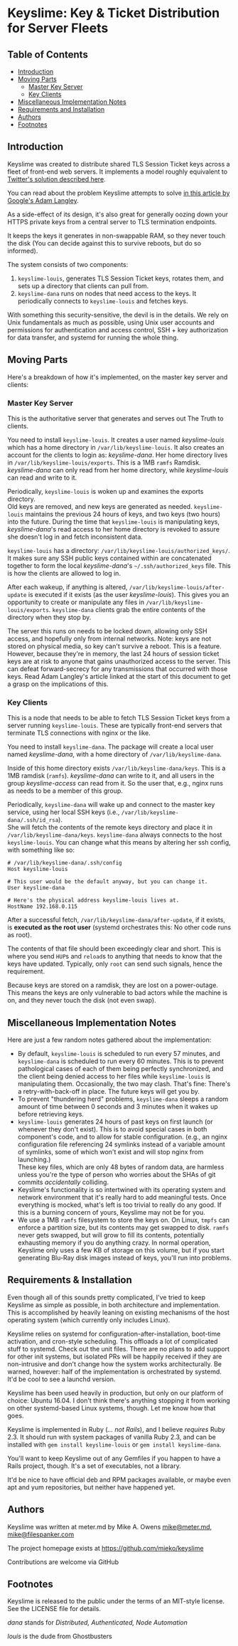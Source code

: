# Keyslime: Key & Ticket Distribution for Server Fleets

## Table of Contents
 * [Introduction](#introduction)
 * [Moving Parts](#moving-parts)
   * [Master Key Server](#master-key-server)
   * [Key Clients](#key-clients)
 * [Miscellaneous Implementation Notes](#miscellaneous-implementation-notes)
 * [Requirements and Installation](#requirements-and-installation)
 * [Authors](#authors)
 * [Footnotes](#footnotes)

## Introduction
Keyslime was created to distribute shared TLS Session Ticket keys across a fleet
of front-end web servers.  It implements a model roughly equivalent to
[Twitter's solution described here](https://blog.twitter.com/2013/forward-secrecy-at-twitter-0).

You can read about the problem Keyslime attempts to solve
[in this article by Google's Adam Langley](https://www.imperialviolet.org/2013/06/27/botchingpfs.html).

As a side-effect of its design, it's also great for generally oozing down your
HTTPS private keys from a central server to TLS termination endpoints.  

It keeps the keys it generates in non-swappable RAM, so they never touch the
disk (You can decide against this to survive reboots, but do so informed).

The system consists of two components:
  1. `keyslime-louis`, generates TLS Session Ticket keys, rotates them, and
     sets up a directory that clients can pull from.
  2. `keyslime-dana` runs on nodes that need access to the keys.  It
     periodically connects to `keyslime-louis` and fetches keys.

With something this security-sensitive, the devil is in the details.  We rely on
Unix fundamentals as much as possible, using Unix user accounts and permissions
for authentication and access control, SSH + key authorization for data
transfer, and systemd for running the whole thing.

## Moving Parts
Here's a breakdown of how it's implemented, on the master key server and
clients:

### Master Key Server
This is the authoritative server that generates and serves out The Truth to
clients.

You need to install `keyslime-louis`.  It creates a user named *keyslime-louis*
which has a home directory in `/var/lib/keyslime-louis`.  It also creates an
account for the clients to login as: *keyslime-dana*.  Her home directory lives
in `/var/lib/keyslime-louis/exports`.  This is a 1MB `ramfs` Ramdisk.  
*keyslime-dana* can only read from her home directory, while *keyslime-louis*
can read and write to it.

Periodically, `keyslime-louis` is woken up and examines the exports directory.  
Old keys are removed, and new keys are generated as needed.  `keyslime-louis`
maintains the previous 24 hours of keys, and two keys (two hours) into the
future.  During the time that `keyslime-louis` is manipulating keys,
*keyslime-dana*'s read access to her home directory is revoked to assure she
doesn't log in and fetch inconsistent data.

`keyslime-louis` has a directory: `/var/lib/keyslime-louis/authorized_keys/`.  
It makes sure any SSH public keys contained within are concatenated together to
form the local *keyslime-dana*'s `~/.ssh/authorized_keys` file.  This is how
the clients are allowed to log in.

After each wakeup, if anything is altered,
`/var/lib/keyslime-louis/after-update` is executed if it exists (as the user
*keyslime-louis*).  This gives you an opportunity to create or manipulate any
files in `/var/lib/keyslime-louis/exports`.  `keyslime-dana` clients grab the
entire contents of the directory when they stop by.

The server this runs on needs to be locked down, allowing only SSH access,
and hopefully only from internal networks.  Note: keys are not stored on
physical media, so key can't survive a reboot.  This is a feature.  However,
because they're in memory, the last 24 hours of session ticket keys are at risk
to anyone that gains unauthorized access to the server.  This can defeat
forward-secrecy for any transmissions that occurred with those keys.  Read Adam
Langley's article linked at the start of this document to get a grasp on the
implications of this.

### Key Clients
This is a node that needs to be able to fetch TLS Session Ticket keys from a
server running `keyslime-louis`.  These are typically front-end servers that
terminate TLS connections with nginx or the like.

You need to install `keyslime-dana`.  The package will create a local user
named *keyslime-dana*, with a home directory of `/var/lib/keyslime-dana`.

Inside of this home directory exists `/var/lib/keyslime-dana/keys`.  This is
a 1MB ramdisk (`ramfs`).  *keyslime-dana* can write to it, and all users in the
group *keyslime-access* can read from it.  So the user that, e.g., nginx runs
as needs to be a member of this group.

Periodically, `keyslime-dana` will wake up and connect to the master key
service, using her local SSH keys (i.e., `/var/lib/keyslime-dana/.ssh/id_rsa`).  
She will fetch the contents of the remote keys directory and place it
in `/var/lib/keyslime-dana/keys`.  `keyslime-dana` always connects to the host
`keyslime-louis`.  You can change what this means by altering her ssh config,
with something like so:

```
# /var/lib/keyslime-dana/.ssh/config
Host keyslime-louis

# This user would be the default anyway, but you can change it.
User keyslime-dana

# Here's the physical address keyslime-louis lives at.
HostName 192.168.0.115
```

After a successful fetch, `/var/lib/keyslime-dana/after-update`, if it exists,
is **executed as the root user** (systemd orchestrates this: No other code runs
as root).

The contents of that file should been exceedingly clear and short.  This is
where you send `HUP`s and `reload`s to anything that needs to know that the
keys have updated.  Typically, only `root` can send such signals, hence the
requirement.

Because keys are stored on a ramdisk, they are lost on a power-outage.  This
means the keys are only vulnerable to bad actors while the machine is on, and
they never touch the disk (not even swap).

## Miscellaneous Implementation Notes
Here are just a few random notes gathered about the implementation:

  * By default, `keyslime-louis` is scheduled to run every 57 minutes, and
    `keyslime-dana` is scheduled to run every 60 minutes.  This is to prevent
    pathological cases of each of them being perfectly synchronized, and the
    client being denied access to her files while `keyslime-louis` is
    manipulating them.  Occasionally, the two may clash.  That's fine: There's a
    retry-with-back-off in place.  The future keys will get you by.
  * To prevent "thundering herd" problems, `keyslime-dana` sleeps a random
    amount of time between 0 seconds and 3 minutes when it wakes up before
    retrieving keys.
  * `keyslime-louis` generates 24 hours of past keys on first launch (or
    whenever they don't exist).  This is to avoid special cases in both
    component's code, and to allow for stable configuration.  (e.g., an nginx
    configuration file referencing 24 symlinks instead of a variable amount of
    symlinks, some of which won't exist and will stop nginx from launching.)  
    These key files, which are only 48 bytes of random data, are harmless unless
    you're the type of person who worries about the SHAs of git commits
    *accidentally* colliding.
  * Keyslime's functionality is so intertwined with its operating system and
    network environment that it's really hard to add meaningful tests.  Once
    everything is mocked, what's left is too trivial to really do any good.  If
    this is a burning concern of yours, Keyslime may not be for you.
  * We use a 1MB `ramfs` filesystem to store the keys on.  On Linux, `tmpfs` can
    enforce a partition size, but its contents may get swapped to disk.  `ramfs`
    never gets swapped, but will grow to fill its contents, potentially
    exhausting memory if you do anything crazy.  In normal operation, Keyslime
    only uses a few KB of storage on this volume, but if you start generating
    Blu-Ray disk images instead of keys, you'll run into problems.

## Requirements & Installation
Even though all of this sounds pretty complicated, I've tried to keep Keyslime
as simple as possible, in both architecture and implementation.  This is
accomplished by heavily leaning on existing mechanisms of the host operating
system (which currently only includes Linux).

Keyslime relies on systemd for configuration-after-installation, boot-time
activation, and cron-style scheduling.  This offloads a lot of complicated stuff
to systemd.  Check out the unit files.  There are no plans to add support for
other init systems, but isolated PRs will be happily received if they are
non-intrusive and don't change how the system works architecturally.  Be warned,
however: half of the implementation is orchestrated by systemd.  It'd be cool to
see a launchd version.

Keyslime has been used heavily in production, but only on our platform of
choice: Ubuntu 16.04.  I don't think there's anything stopping it from working
on other systemd-based Linux systems, though.  Let me know how that goes.

Keyslime is implemented in Ruby (*... not Rails*), and I believe *requires*
Ruby 2.3.  It should run with system packages of vanilla Ruby 2.3, and can be
installed with `gem install keyslime-louis` or `gem install keyslime-dana`.

You'll want to keep Keyslime out of any Gemfiles if you happen to have a Rails
project, though.  It's a set of executables, not a library.

It'd be nice to have official deb and RPM packages available, or maybe even
apt and yum repositories, but neither have happened yet.

## Authors
Keyslime was written at meter.md by Mike A. Owens <mike@meter.md>,
<mike@filespanker.com>

The project homepage exists at https://github.com/mieko/keyslime

Contributions are welcome via GitHub

## Footnotes

Keyslime is released to the public under the terms of an MIT-style license.  See
the LICENSE file for details.

*dana* stands for *Distributed, Authenticated, Node Automation*

*louis* is the dude from Ghostbusters
